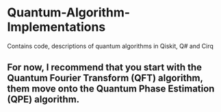 # Quantum-Algorithm-Implementations
Contains code, descriptions of quantum algorithms in Qiskit, Q# and Cirq

## For now, I recommend that you start with the Quantum Fourier Transform (QFT) algorithm, them move onto the Quantum Phase Estimation (QPE) algorithm.

